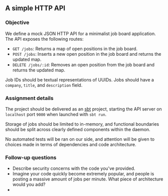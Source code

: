 ## A simple HTTP API

### Objective

We define a mock JSON HTTP API for a minimalist job board
application. The API exposes the following routes:

- `GET /jobs`: Returns a map of open positions in the job board.
- `POST /jobs`: Inserts a new open position in the job board and
  returns the updated map.
- `DELETE /jobs/:id`: Removes an open position from the job board and
  returns the updated map.

Job IDs should be textual representations of UUIDs. Jobs should have
a `company`, `title`, and `description` field.

### Assignment details

The project should be delivered as an [sbt](https://www.scala-sbt.org/)
project, starting the API server on `localhost` port `9000` when
launched with `sbt run`.

Storage of jobs should be limited to in-memory, and functional
boundaries should be split across clearly defined components within
the daemon.

No automated tests will be ran on our side, and attention will be given to choices
made in terms of dependencies and code architecture. 

### Follow-up questions

- Describe security concerns with the code you've provided. 
- Imagine your code quickly become extremely popular, and people is posting a massive amount of jobs per minute. What piece of architecture would you add?
- 
